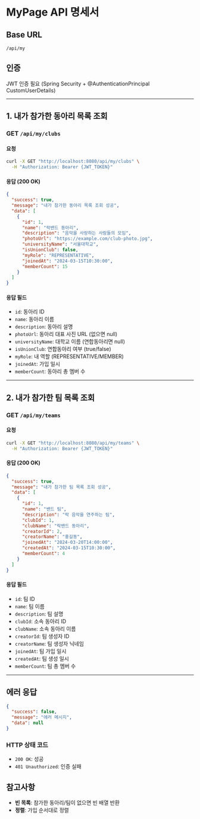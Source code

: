 # MyPage API 명세서

## Base URL
`/api/my`

## 인증
JWT 인증 필요 (Spring Security + @AuthenticationPrincipal CustomUserDetails)

---

## 1. 내가 참가한 동아리 목록 조회
### GET `/api/my/clubs`

#### 요청
```bash
curl -X GET "http://localhost:8080/api/my/clubs" \
  -H "Authorization: Bearer {JWT_TOKEN}"
```

#### 응답 (200 OK)
```json
{
  "success": true,
  "message": "내가 참가한 동아리 목록 조회 성공",
  "data": [
    {
      "id": 1,
      "name": "락밴드 동아리",
      "description": "음악을 사랑하는 사람들의 모임",
      "photoUrl": "https://example.com/club-photo.jpg",
      "universityName": "서울대학교",
      "isUnionClub": false,
      "myRole": "REPRESENTATIVE",
      "joinedAt": "2024-03-15T10:30:00",
      "memberCount": 15
    }
  ]
}
```

#### 응답 필드
- `id`: 동아리 ID
- `name`: 동아리 이름  
- `description`: 동아리 설명
- `photoUrl`: 동아리 대표 사진 URL (없으면 null)
- `universityName`: 대학교 이름 (연합동아리면 null)
- `isUnionClub`: 연합동아리 여부 (true/false)
- `myRole`: 내 역할 (REPRESENTATIVE/MEMBER)
- `joinedAt`: 가입 일시
- `memberCount`: 동아리 총 멤버 수

---

## 2. 내가 참가한 팀 목록 조회
### GET `/api/my/teams`

#### 요청
```bash
curl -X GET "http://localhost:8080/api/my/teams" \
  -H "Authorization: Bearer {JWT_TOKEN}"
```

#### 응답 (200 OK)
```json
{
  "success": true,
  "message": "내가 참가한 팀 목록 조회 성공",
  "data": [
    {
      "id": 1,
      "name": "밴드 팀",
      "description": "락 음악을 연주하는 팀",
      "clubId": 1,
      "clubName": "락밴드 동아리",
      "creatorId": 2,
      "creatorName": "홍길동",
      "joinedAt": "2024-03-20T14:00:00",
      "createdAt": "2024-03-15T10:30:00",
      "memberCount": 4
    }
  ]
}
```

#### 응답 필드
- `id`: 팀 ID
- `name`: 팀 이름
- `description`: 팀 설명
- `clubId`: 소속 동아리 ID
- `clubName`: 소속 동아리 이름
- `creatorId`: 팀 생성자 ID
- `creatorName`: 팀 생성자 닉네임
- `joinedAt`: 팀 가입 일시
- `createdAt`: 팀 생성 일시
- `memberCount`: 팀 총 멤버 수

---

## 에러 응답
```json
{
  "success": false,
  "message": "에러 메시지",
  "data": null
}
```

### HTTP 상태 코드
- `200 OK`: 성공
- `401 Unauthorized`: 인증 실패

## 참고사항
- **빈 목록**: 참가한 동아리/팀이 없으면 빈 배열 반환
- **정렬**: 가입 순서대로 정렬
